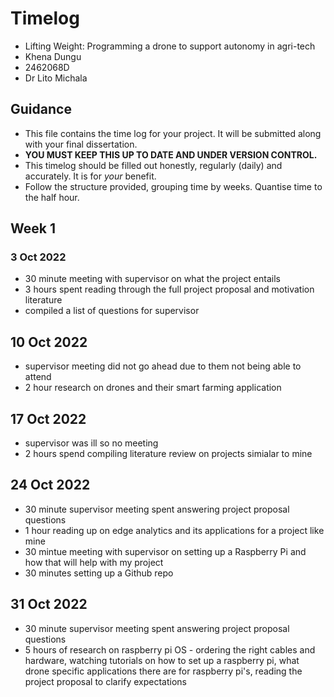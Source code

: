 # Timelog

* Lifting Weight: Programming a drone to support autonomy in agri-tech
* Khena Dungu
* 2462068D
* Dr Lito Michala

## Guidance

* This file contains the time log for your project. It will be submitted along with your final dissertation.
* **YOU MUST KEEP THIS UP TO DATE AND UNDER VERSION CONTROL.**
* This timelog should be filled out honestly, regularly (daily) and accurately. It is for *your* benefit.
* Follow the structure provided, grouping time by weeks.  Quantise time to the half hour.

## Week 1

### 3 Oct 2022

* 30 minute meeting with supervisor on what the project entails 
* 3 hours spent reading through the full project proposal and motivation literature 
* compiled a list of questions for supervisor 

## 10 Oct 2022

* supervisor meeting did not go ahead due to them not being able to attend
* 2 hour research on drones and their smart farming application

## 17 Oct 2022

* supervisor was ill so no meeting 
* 2 hours spend compiling literature review on projects simialar to mine

## 24 Oct 2022

* 30 minute supervisor meeting spent answering project proposal questions
* 1 hour reading up on edge analytics and its applications for a project like mine
* 30 mintue meeting with supervisor on setting up a Raspberry Pi and how that will help with my project 
* 30 minutes setting up a Github repo

## 31 Oct 2022

* 30 minute supervisor meeting spent answering project proposal questions
* 5 hours of research on raspberry pi OS - ordering the right cables and hardware, watching tutorials on how to set up a raspberry pi, what drone specific applications there are for raspberry pi's, reading the project proposal to clarify expectations 
